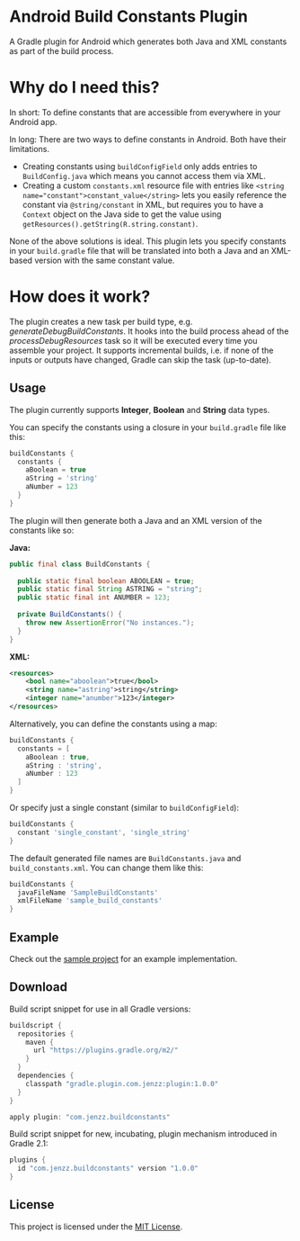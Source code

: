 Android Build Constants Plugin
==============================
A Gradle plugin for Android which generates both Java and XML constants as part of the build process.

Why do I need this?
===================
In short: To define constants that are accessible from everywhere in your Android app.

In long: There are two ways to define constants in Android. Both have their limitations.
* Creating constants using `buildConfigField` only adds entries to `BuildConfig.java` which means you cannot access them via XML.
* Creating a custom `constants.xml` resource file with entries like `<string name="constant">constant_value</string>`
lets you easily reference the constant via `@string/constant` in XML, but requires you to have a `Context` object on the Java side
to get the value using `getResources().getString(R.string.constant)`.

None of the above solutions is ideal. This plugin lets you specify constants in your `build.gradle` file
that will be translated into both a Java and an XML-based version with the same constant value.

How does it work?
=================
The plugin creates a new task per build type, e.g. *generateDebugBuildConstants*.
It hooks into the build process ahead of the *processDebugResources* task so it will be executed every time you assemble your project.
It supports incremental builds, i.e. if none of the inputs or outputs have changed, Gradle can skip the task (up-to-date).

Usage
-----
The plugin currently supports **Integer**, **Boolean** and **String** data types.

You can specify the constants using a closure in your `build.gradle` file like this:

```groovy
buildConstants {
  constants {
    aBoolean = true
    aString = 'string'
    aNumber = 123
  }
}
```

The plugin will then generate both a Java and an XML version of the constants like so:

**Java:**
```java
public final class BuildConstants {
  
  public static final boolean ABOOLEAN = true;
  public static final String ASTRING = "string";
  public static final int ANUMBER = 123;
  
  private BuildConstants() {
    throw new AssertionError("No instances.");
  }
}
```

**XML:**
```xml
<resources>
	<bool name="aboolean">true</bool>
	<string name="astring">string</string>
	<integer name="anumber">123</integer>
</resources>
```

Alternatively, you can define the constants using a map:

```groovy
buildConstants {
  constants = [
    aBoolean : true,
    aString : 'string',
    aNumber : 123
  ]
}
```

Or specify just a single constant (similar to `buildConfigField`):

```groovy
buildConstants {
  constant 'single_constant', 'single_string'
}
```

The default generated file names are `BuildConstants.java` and `build_constants.xml`.
You can change them like this:

```groovy
buildConstants {
  javaFileName 'SampleBuildConstants'
  xmlFileName 'sample_build_constants'
}
```

Example
-------
Check out the [sample project](https://github.com/jenzz/gradle-android-buildconstants-plugin/tree/master/sample) for an example implementation.

Download
--------
Build script snippet for use in all Gradle versions:

```groovy
buildscript {
  repositories {
    maven {
      url "https://plugins.gradle.org/m2/"
    }
  }
  dependencies {
    classpath "gradle.plugin.com.jenzz:plugin:1.0.0"
  }
}

apply plugin: "com.jenzz.buildconstants"
```

Build script snippet for new, incubating, plugin mechanism introduced in Gradle 2.1:

```groovy
plugins {
  id "com.jenzz.buildconstants" version "1.0.0"
}
```

License
-------
This project is licensed under the [MIT License](https://raw.githubusercontent.com/jenzz/gradle-android-buildconstants-plugin/master/LICENSE).